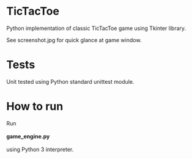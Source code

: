 # TicTacToe
Python implementation of classic TicTacToe game using Tkinter library.

See screenshot.jpg for quick glance at game window.

# Tests
Unit tested using Python standard unittest module.

# How to run
Run\
\
**game_engine.py** \
\
using Python 3 interpreter.
